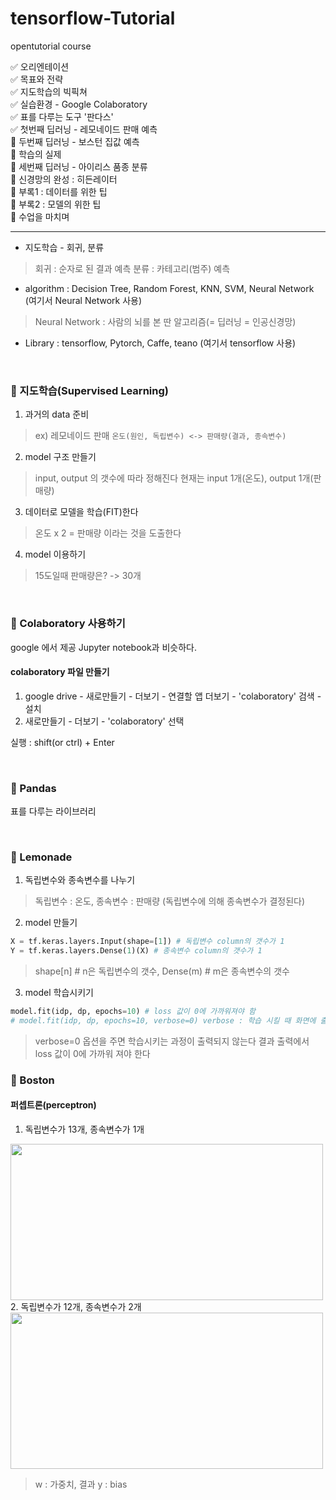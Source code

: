 # tensorflow-Tutorial
opentutorial course  <br>

:white_check_mark: 오리엔테이션 <br>
:white_check_mark: 목표와 전략 <br>
:white_check_mark: 지도학습의 빅픽쳐 <br>
:white_check_mark: 실습환경 - Google Colaboratory <br>
:white_check_mark: 표를 다루는 도구 '판다스' <br>
:white_check_mark: 첫번째 딥러닝 - 레모네이드 판매 예측 <br>
:black_square_button: 두번째 딥러닝 - 보스턴 집값 예측 <br>
:black_square_button: 학습의 실제 <br>
:black_square_button: 세번째 딥러닝 - 아이리스 품종 분류 <br>
:black_square_button: 신경망의 완성 : 히든레이터 <br>
:black_square_button: 부록1 : 데이터를 위한 팁 <br>
:black_square_button: 부록2 : 모델의 위한 팁 <br>
:black_square_button: 수업을 마치며 <br>

---

* 지도학습 - 회귀, 분류
> 회귀 : 순자로 된 결과 예측
> 분류 : 카테고리(범주) 예측

* algorithm : Decision Tree, Random Forest, KNN, SVM, Neural Network (여기서 Neural Network 사용)
> Neural Network : 사람의 뇌를 본 딴 알고리즘(= 딥러닝 = 인공신경망)
* Library : tensorflow, Pytorch, Caffe, teano (여기서 tensorflow 사용)

<br>

### :closed_book: 지도학습(Supervised Learning)
1. 과거의 data 준비
> ex) 레모네이드 판매
> ``` 온도(원인, 독립변수) <-> 판매량(결과, 종속변수) ```
2. model 구조 만들기
> input, output 의 갯수에 따라 정해진다
> 현재는 input 1개(온도), output 1개(판매량)
3. 데이터로 모델을 학습(FIT)한다
> 온도 x 2 = 판매량 이라는 것을 도출한다
4. model 이용하기
> 15도일때 판매량은? -> 30개

<br>

### :closed_book: Colaboratory 사용하기
google 에서 제공
Jupyter notebook과 비슷하다.

#### colaboratory 파일 만들기
1. google drive - 새로만들기 - 더보기 - 연결할 앱 더보기 - 'colaboratory' 검색 - 설치 <br>
2. 새로만들기 - 더보기 - 'colaboratory' 선택 

실행 : shift(or ctrl) + Enter

<br>

### :closed_book: Pandas
표를 다루는 라이브러리

<br>

### :closed_book: Lemonade
1. 독립변수와 종속변수를 나누기 <br>
> 독립변수 : 온도, 종속변수 : 판매량 (독립변수에 의해 종속변수가 결정된다)

2. model 만들기
``` python
X = tf.keras.layers.Input(shape=[1]) # 독립변수 column의 갯수가 1
Y = tf.keras.layers.Dense(1)(X) # 종속변수 column의 갯수가 1
```
> shape[n] # n은 독립변수의 갯수, Dense(m) # m은 종속변수의 갯수 <br>

3. model 학습시키기
``` python
model.fit(idp, dp, epochs=10) # loss 값이 0에 가까워져야 함
# model.fit(idp, dp, epochs=10, verbose=0) verbose : 학습 시킬 때 화면에 출력하지 않도록
```
> verbose=0 옵션을 주면 학습시키는 과정이 출력되지 않는다
> 결과 출력에서 loss 값이 0에 가까워 져야 한다


### :closed_book: Boston
#### 퍼셉트론(perceptron)
1. 독립변수가 13개, 종속변수가 1개
<img src="https://user-images.githubusercontent.com/53362054/98071143-13c4c880-1ea6-11eb-82e1-f947f2682ae2.png" width=500 height=250>
2. 독립변수가 12개, 종속변수가 2개
<img src="https://user-images.githubusercontent.com/53362054/98071192-3d7def80-1ea6-11eb-94e1-a2c86df1303d.png" width=500 height=250>

> w : 가중치, 결과 y : bias
